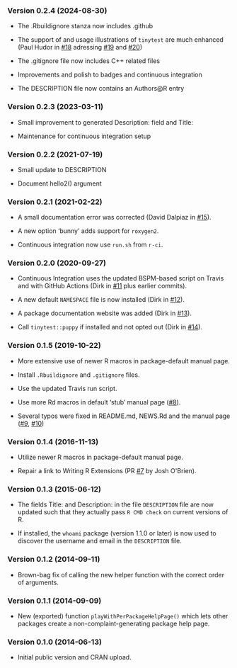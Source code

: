 <div class="container">
<div role="main">
<h3 id="version-0.2.4-2024-08-30">Version 0.2.4 (2024-08-30)</h3>
<ul>
<li><p>The .Rbuildignore stanza now includes .github</p></li>
<li><p>The support of and usage illustrations of <code>tinytest</code>
are much enhanced (Paul Hudor in <a
href="https://github.com/eddelbuettel/pkgkitten/pull/18">#18</a>
adressing <a
href="https://github.com/eddelbuettel/pkgkitten/issues/19">#19</a> and
<a
href="https://github.com/eddelbuettel/pkgkitten/issues/20">#20</a>)</p></li>
<li><p>The .gitignore file now includes C++ related files</p></li>
<li><p>Improvements and polish to badges and continuous
integration</p></li>
<li><p>The DESCRIPTION file now contains an Authors@R entry</p></li>
</ul>
<h3 id="version-0.2.3-2023-03-11">Version 0.2.3 (2023-03-11)</h3>
<ul>
<li><p>Small improvement to generated Description: field and
Title:</p></li>
<li><p>Maintenance for continuous integration setup</p></li>
</ul>
<h3 id="version-0.2.2-2021-07-19">Version 0.2.2 (2021-07-19)</h3>
<ul>
<li><p>Small update to DESCRIPTION</p></li>
<li><p>Document hello2() argument</p></li>
</ul>
<h3 id="version-0.2.1-2021-02-22">Version 0.2.1 (2021-02-22)</h3>
<ul>
<li><p>A small documentation error was corrected (David Dalpiaz in <a
href="https://github.com/eddelbuettel/pkgkitten/pull/15">#15</a>).</p></li>
<li><p>A new option ‘bunny’ adds support for
<code>roxygen2</code>.</p></li>
<li><p>Continuous integration now use <code>run.sh</code> from
<code>r-ci</code>.</p></li>
</ul>
<h3 id="version-0.2.0-2020-09-27">Version 0.2.0 (2020-09-27)</h3>
<ul>
<li><p>Continuous Integration uses the updated BSPM-based script on
Travis and with GitHub Actions (Dirk in <a
href="https://github.com/eddelbuettel/pkgkitten/pull/11">#11</a> plus
earlier commits).</p></li>
<li><p>A new default <code>NAMESPACE</code> file is now installed (Dirk
in <a
href="https://github.com/eddelbuettel/pkgkitten/pull/12">#12</a>).</p></li>
<li><p>A package documentation website was added (Dirk in <a
href="https://github.com/eddelbuettel/pkgkitten/pull/13">#13</a>).</p></li>
<li><p>Call <code>tinytest::puppy</code> if installed and not opted out
(Dirk in <a
href="https://github.com/eddelbuettel/pkgkitten/pull/14">#14</a>).</p></li>
</ul>
<h3 id="version-0.1.5-2019-10-22">Version 0.1.5 (2019-10-22)</h3>
<ul>
<li><p>More extensive use of newer R macros in package-default manual
page.</p></li>
<li><p>Install <code>.Rbuildignore</code> and <code>.gitignore</code>
files.</p></li>
<li><p>Use the updated Travis run script.</p></li>
<li><p>Use more Rd macros in default ‘stub’ manual page (<a
href="https://github.com/eddelbuettel/pkgkitten/pull/8">#8</a>).</p></li>
<li><p>Several typos were fixed in README.md, NEWS.Rd and the manual
page (<a href="https://github.com/eddelbuettel/pkgkitten/pull/9">#9</a>,
<a
href="https://github.com/eddelbuettel/pkgkitten/pull/10">#10</a>)</p></li>
</ul>
<h3 id="version-0.1.4-2016-11-13">Version 0.1.4 (2016-11-13)</h3>
<ul>
<li><p>Utilize newer R macros in package-default manual page.</p></li>
<li><p>Repair a link to Writing R Extensions (PR <a
href="https://github.com/eddelbuettel/pkgkitten/pull/7">#7</a> by Josh
O'Brien).</p></li>
</ul>
<h3 id="version-0.1.3-2015-06-12">Version 0.1.3 (2015-06-12)</h3>
<ul>
<li><p>The fields Title: and Description: in the file
<code>DESCRIPTION</code> file are now updated such that they actually
pass <code>R CMD check</code> on current versions of R.</p></li>
<li><p>If installed, the <code>whoami</code> package (version 1.1.0 or
later) is now used to discover the username and email in the
<code>DESCRIPTION</code> file.</p></li>
</ul>
<h3 id="version-0.1.2-2014-09-11">Version 0.1.2 (2014-09-11)</h3>
<ul>
<li><p>Brown-bag fix of calling the new helper function with the correct
order of arguments.</p></li>
</ul>
<h3 id="version-0.1.1-2014-09-09">Version 0.1.1 (2014-09-09)</h3>
<ul>
<li><p>New (exported) function <code>playWithPerPackageHelpPage()</code>
which lets other packages create a non-complaint-generating package help
page.</p></li>
</ul>
<h3 id="version-0.1.0-2014-06-13">Version 0.1.0 (2014-06-13)</h3>
<ul>
<li><p>Initial public version and CRAN upload.</p></li>
</ul>
</div>
</div>
